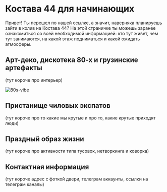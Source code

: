 # Костава 44 для начинающих
Привет! Ты перешел по нашей ссылке, а значит, наверняка планируешь зайти в колив на Костава 44? На этой страничке ты можешь заранее ознакомиться со всей необходимой информацией: кто тут живет, чем тут занимаются, на какой этаж подниматься и какой ожидать атмосферы.

## Арт-деко, дискотека 80-х и грузинские артефакты
(тут короче про интерьер)

![80s-vibe](https://user-images.githubusercontent.com/119815170/205526914-c765c6b9-2cb2-4b02-8a55-8cc8298acd1b.jpg)

## Пристанище чиловых экспатов
(тут короче про то какие мы крутые и про то, какие крутые приходят люди)

## Праздный образ жизни
(тут короче про активности типа тусовок, нетворкинга и коворка)

## Контактная информация
(тут короче адрес с фоткой двери, телеграм аккаунты, ссылки на телеграм каналы)
